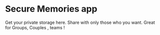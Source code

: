 # Secure Memories app

Get your private storage here. Share with only those who you want. Great for Groups, Couples , teams !